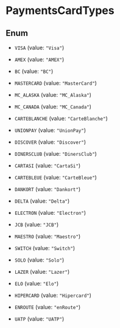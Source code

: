

# PaymentsCardTypes

## Enum


* `VISA` (value: `"Visa"`)

* `AMEX` (value: `"AMEX"`)

* `BC` (value: `"BC"`)

* `MASTERCARD` (value: `"MasterCard"`)

* `MC_ALASKA` (value: `"MC_Alaska"`)

* `MC_CANADA` (value: `"MC_Canada"`)

* `CARTEBLANCHE` (value: `"CarteBlanche"`)

* `UNIONPAY` (value: `"UnionPay"`)

* `DISCOVER` (value: `"Discover"`)

* `DINERSCLUB` (value: `"DinersClub"`)

* `CARTASI` (value: `"CartaSi"`)

* `CARTEBLEUE` (value: `"CarteBleue"`)

* `DANKORT` (value: `"Dankort"`)

* `DELTA` (value: `"Delta"`)

* `ELECTRON` (value: `"Electron"`)

* `JCB` (value: `"JCB"`)

* `MAESTRO` (value: `"Maestro"`)

* `SWITCH` (value: `"Switch"`)

* `SOLO` (value: `"Solo"`)

* `LAZER` (value: `"Lazer"`)

* `ELO` (value: `"Elo"`)

* `HIPERCARD` (value: `"Hipercard"`)

* `ENROUTE` (value: `"enRoute"`)

* `UATP` (value: `"UATP"`)



